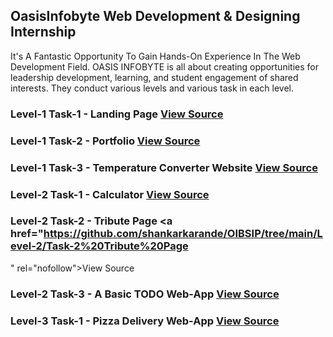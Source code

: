 ## OasisInfobyte Web Development & Designing Internship
It's A Fantastic Opportunity To Gain Hands-On Experience In The Web Development Field. OASIS INFOBYTE is all about creating opportunities for leadership development, learning, and student engagement of shared interests. They conduct various levels and various task in each level.

### Level-1 Task-1 - Landing Page <a href="https://github.com/shankarkarande/OIBSIP/tree/main/Level-1/Task-1%20Landing%20Page" rel="nofollow">View Source</a>
### Level-1 Task-2 - Portfolio <a href="https://github.com/shankarkarande/OIBSIP/tree/main/Level-1/Task-2%20Personal%20Portfolio%20Website" rel="nofollow">View Source</a>
### Level-1 Task-3 - Temperature Converter Website <a href="https://github.com/shankarkarande/OIBSIP/tree/main/Level-1/Task-3%20Temperature%20Converter" rel="nofollow">View Source</a>
### Level-2 Task-1 - Calculator <a href="https://github.com/shankarkarande/OIBSIP/tree/main/Level-2/Task-1%20Calculator" rel="nofollow">View Source</a>
### Level-2 Task-2 - Tribute Page <a href="https://github.com/shankarkarande/OIBSIP/tree/main/Level-2/Task-2%20Tribute%20Page
" rel="nofollow">View Source</a>
### Level-2 Task-3 - A Basic TODO Web-App <a href="https://github.com/shankarkarande/OIBSIP/tree/main/Level-2/Task-3%20To-Do%20App" rel="nofollow">View Source</a>
### Level-3 Task-1 - Pizza Delivery Web-App <a href="https://github.com/shankarkarande/OIBSIP/tree/main/Level-3/Pizza%20Delivery%20Application" rel="nofollow">View Source</a>




